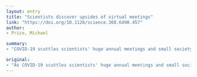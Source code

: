 ```yaml
---
layout: entry
title: "Scientists discover upsides of virtual meetings"
link: "https://doi.org/10.1126/science.368.6490.457"
author:
- Price, Michael

summary:
- "COVID-19 scuttles scientists' huge annual meetings and small society conferences alike. Many scientists are finding that the good outweighs the bad. But they are also finding that virtual conferences are far more convenient, less costly, more environmentally friendly. A high-quality conference experience that is often more egalitarian, equitable, and diverse than inperson conferences, they say. The result is a high quality conference experience."

original:
- "As COVID-19 scuttles scientists' huge annual meetings and small society conferences alike, many conference organizers are taking the show online. Now, months into this unanticipated virtual venture, many scientists are finding that the good outweighs the bad. Yes, many lament the loss of inperson get-togethers and fortuitous collaborations arising from coffee station eavesdropping. But they are also finding that virtual conferences are far more convenient, less costly, more environmentally friendly, and offer moderators the opportunity to subtly direct the flow of discussion and audience questions via backchannel private messaging. The result? A high-quality conference experience that is often more egalitarian, equitable, and diverse than inperson conferences, they say."
---
```


